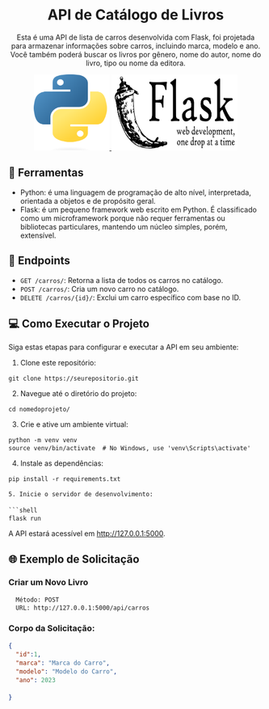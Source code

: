 <h1 align='center'> API de Catálogo de Livros </h1>

<p align='center'>Esta é uma API de lista de carros desenvolvida com Flask, foi projetada para armazenar informações sobre carros, incluindo marca, modelo e ano.
Você também poderá buscar os livros por gênero, nome do autor, nome do livro, tipo ou nome da editora.</p>

<div align='center'>
  <a href="https://www.python.org/" target="_blank">
      <img src="./img/Python-logo.png" width="150" height="150" />
  </a>

  <a href="https://flask.palletsprojects.com/en/3.0.x/" target="_blank">
      <img src="./img/Flask-logo.png" width="250" height="150" />
  </a>
</div>

## 🔧 Ferramentas

-   Python: é uma linguagem de programação de alto nível, interpretada, orientada a objetos e de propósito geral.
-   Flask: é um pequeno framework web escrito em Python. É classificado como um microframework porque não requer ferramentas ou bibliotecas particulares, mantendo um núcleo simples, porém, extensível.

## 📍 Endpoints

- `GET /carros/`: Retorna a lista de todos os carros no catálogo.
- `POST /carros/`: Cria um novo carro no catálogo.
- `DELETE /carros/{id}/`: Exclui um carro específico com base no ID.

## 💻 Como Executar o Projeto

Siga estas etapas para configurar e executar a API em seu ambiente:

1. Clone este repositório:

  ```shell
  git clone https://seurepositorio.git
  ```
2. Navegue até o diretório do projeto:

  ```shell
  cd nomedoprojeto/
  ```
3. Crie e ative um ambiente virtual:

  ```shell
  python -m venv venv
  source venv/bin/activate  # No Windows, use 'venv\Scripts\activate'
  ```
4. Instale as dependências:

  ```shell
  pip install -r requirements.txt
  ```

  ```
5. Inicie o servidor de desenvolvimento:

  ```shell
  flask run
  ```

A API estará acessível em http://127.0.0.1:5000.

## 🌐 Exemplo de Solicitação

### Criar um Novo Livro

      Método: POST
      URL: http://127.0.0.1:5000/api/carros

### Corpo da Solicitação:

```json
{
  "id":1,
  "marca": "Marca do Carro",
  "modelo": "Modelo do Carro",
  "ano": 2023

}
```
